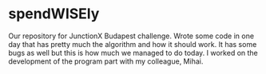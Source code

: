 # spendWISEly
Our repository for JunctionX Budapest challenge. Wrote some code in one day that has pretty much the algorithm and how it should work. It has some bugs as well but this is how much we managed to do today. I worked on the development of the program part with my colleague, Mihai.
